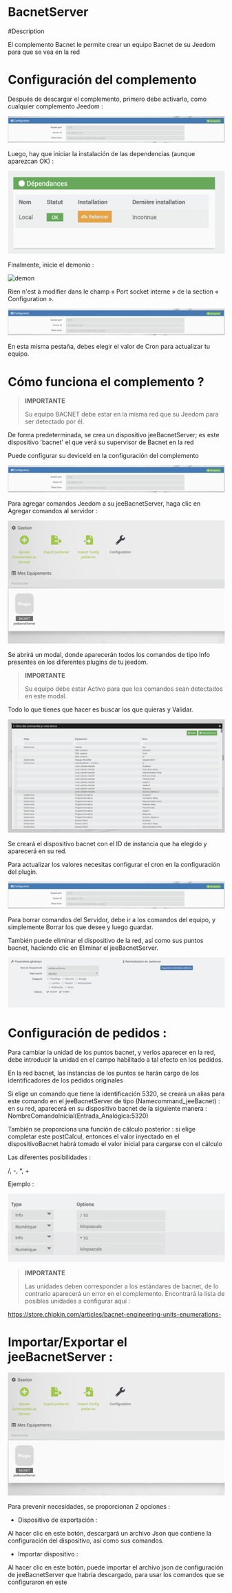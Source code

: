 # BacnetServer

#Description

El complemento Bacnet le permite crear un equipo Bacnet de su Jeedom para que se vea en la red



# Configuración del complemento

Después de descargar el complemento, primero debe activarlo, como cualquier complemento Jeedom :

![config](./images/BacnetServerConfig.png)

Luego, hay que iniciar la instalación de las dependencias (aunque aparezcan OK) :

![dependances](./images/BacnetServerDep.png)

Finalmente, inicie el demonio :

![demon](./images/BacneServerDemon.png)


Rien n'est à modifier dans le champ « Port socket interne » de la section « Configuration ».

![socket](./images/BacnetServerConfig.png)


En esta misma pestaña, debes elegir el valor de Cron para actualizar tu equipo.




# Cómo funciona el complemento ?




>**IMPORTANTE**
>
>Su equipo BACNET debe estar en la misma red que su Jeedom para ser detectado por él.


De forma predeterminada, se crea un dispositivo jeeBacnetServer; es este dispositivo 'bacnet' el que verá su supervisor de Bacnet en la red

Puede configurar su deviceId en la configuración del complemento

![menu](./images/BacnetServerConfig.png)


Para agregar comandos Jeedom a su jeeBacnetServer, haga clic en Agregar comandos al servidor :

![accueil](./images/BacnetServerAccueil.png)


Se abrirá un modal, donde aparecerán todos los comandos de tipo Info presentes en los diferentes plugins de tu jeedom.


>**IMPORTANTE**
>
>Su equipo debe estar Activo para que los comandos sean detectados en este modal.



Todo lo que tienes que hacer es buscar los que quieras y Validar.


![accueil](./images/BacnetServerModale.png)


Se creará el dispositivo bacnet con el ID de instancia que ha elegido y aparecerá en su red.


Para actualizar los valores necesitas configurar el cron en la configuración del plugin.

![accueil](./images/BacnetServerConfig.png)



Para borrar comandos del Servidor, debe ir a los comandos del equipo, y simplemente Borrar los que desee y luego guardar.




También puede eliminar el dispositivo de la red, así como sus puntos bacnet, haciendo clic en Eliminar el jeeBacnetServer.


![accueil](./images/BacnetServerReinit.png)




# Configuración de pedidos :


Para cambiar la unidad de los puntos bacnet, y verlos aparecer en la red, debe introducir la unidad en el campo habilitado a tal efecto en los pedidos.

En la red bacnet, las instancias de los puntos se harán cargo de los identificadores de los pedidos originales

Si elige un comando que tiene la identificación 5320, se creará un alias para este comando en el jeeBacnetServer de tipo (Namecommand_jeeBacnet) : 
en su red, aparecerá en su dispositivo bacnet de la siguiente manera : NombreComandoInicial(Entrada_Analógica:5320)



También se proporciona una función de cálculo posterior : 
si elige completar este postCalcul, entonces el valor inyectado en el dispositivoBacnet habrá tomado el valor inicial para cargarse con el cálculo 

Las diferentes posibilidades : 

/, -, *, +

Ejemplo :

![accueil](./images/BacnetServerPostCalcul.png)





>**IMPORTANTE**
>
>Las unidades deben corresponder a los estándares de bacnet, de lo contrario aparecerá un error en el complemento.
Encontrará la lista de posibles unidades a configurar aquí :

https://store.chipkin.com/articles/bacnet-engineering-units-enumerations-




# Importar/Exportar el jeeBacnetServer :


![accueil](./images/BacnetServerAccueil.png)

Para prevenir necesidades, se proporcionan 2 opciones : 


- Dispositivo de exportación :

Al hacer clic en este botón, descargará un archivo Json que contiene la configuración del dispositivo, así como sus comandos.


- Importar dispositivo :

Al hacer clic en este botón, puede importar el archivo json de configuración de jeeBacnetServer que habría descargado, para usar los comandos que se configuraron en este